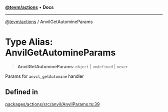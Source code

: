 [**@tevm/actions**](../README.md) • **Docs**

***

[@tevm/actions](../globals.md) / AnvilGetAutomineParams

# Type Alias: AnvilGetAutomineParams

> **AnvilGetAutomineParams**: `object` \| `undefined` \| `never`

Params for `anvil_getAutomine` handler

## Defined in

[packages/actions/src/anvil/AnvilParams.ts:39](https://github.com/qbzzt/tevm-monorepo/blob/main/packages/actions/src/anvil/AnvilParams.ts#L39)
